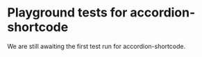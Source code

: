 # Playground tests for accordion-shortcode
We are still awaiting the first test run for accordion-shortcode.
